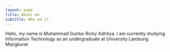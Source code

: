 ```yaml
---
layout: page
title: About me
subtitle: Who am i?
---
```


Hello, my name is Muhammad Guntur Ricky Adhitya. I am currently studying Information Technology as an undergraduate at University Lambung Mangkurat
